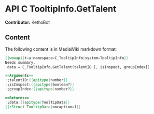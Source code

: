 # API C TooltipInfo.GetTalent

**Contributor:** KethoBot

## Content

The following content is in MediaWiki markdown format:

```mediawiki
{{wowapi|t=a|namespace=C_TooltipInfo|system=TooltipInfo}}
Needs summary.
 data = C_TooltipInfo.GetTalent(talentID [, isInspect, groupIndex])

==Arguments==
:;talentID:{{apitype|number}}
:;isInspect:{{apitype|boolean?}}
:;groupIndex:{{apitype|number?}}

==Returns==
:;data:{{apitype|TooltipData}}
{{:Struct TooltipData|nocaption=1}}
```
